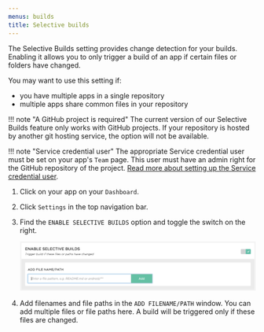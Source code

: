 ```yaml
---
menus: builds
title: Selective builds
---
```


The Selective Builds setting provides change detection for your builds. Enabling it allows you to only trigger a build of an app if certain files or folders have changed.

You may want to use this setting if:

* you have multiple apps in a single repository
* multiple apps share common files in your repository

!!! note "A GitHub project is required"
    The current version of our Selective Builds feature only works with GitHub projects. If your repository is hosted by another git hosting service, the option will not be available.

!!! note "Service credential user"
    The appropriate Service credential user must be set on your app's `Team` page. This user must have an admin right for the GitHub repository of the project. [Read more about setting up the Service credential user](/faq/github-pull-request-status-troubleshooting/#make-sure-to-select-a-service-credential-user-who-has-a-connected-github-account).

1. Click on your app on your `Dashboard`.

2. Click `Settings` in the top navigation bar.

3. Find the `ENABLE SELECTIVE BUILDS` option and toggle the switch on the right.

    ![Selective Builds](/img/getting-started/selective-builds.png)

4. Add filenames and file paths in the `ADD FILENAME/PATH` window. You can add multiple files or file paths here. A build will be triggered only if these files are changed.
